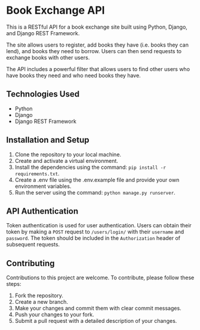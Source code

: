 # Book Exchange API

This is a RESTful API for a book exchange site built using Python, Django, and Django REST Framework.

The site allows users to register, add books they have (i.e. books they can lend), and books they need to borrow. Users can then send requests to exchange books with other users.

The API includes a powerful filter that allows users to find other users who have books they need and who need books they have.


## Technologies Used

- Python
- Django
- Django REST Framework

## Installation and Setup

1. Clone the repository to your local machine.
2. Create and activate a virtual environment.
3. Install the dependencies using the command: `pip install -r requirements.txt`.
4. Create a .env file using the .env.example file and provide your own environment variables.
5. Run the server using the command: `python manage.py runserver`.

## API Authentication

Token authentication is used for user authentication. Users can obtain their token by making a `POST` request to `/users/login/` with their `username` and `password`. The token should be included in the `Authorization` header of subsequent requests.

## Contributing

Contributions to this project are welcome. To contribute, please follow these steps:

1. Fork the repository.
2. Create a new branch.
3. Make your changes and commit them with clear commit messages.
4. Push your changes to your fork.
5. Submit a pull request with a detailed description of your changes.



